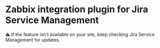 # Zabbix integration plugin for Jira Service Management

:warning: If the feature isn't available on your site, keep checking Jira Service Management for updates.

